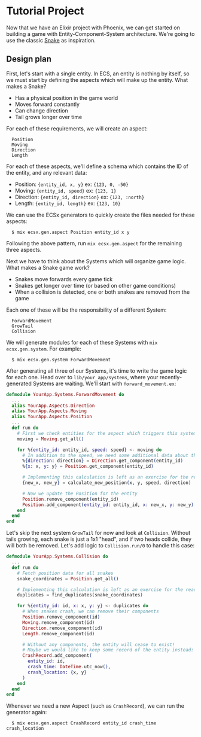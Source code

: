# Tutorial Project

Now that we have an Elixir project with Phoenix, we can get started on building a game with
Entity-Component-System architecture.  We're going to use the classic [Snake](https://en.wikipedia.org/wiki/Snake_(video_game_genre)) as inspiration.

## Design plan

First, let's start with a single entity.  In ECS, an entity is nothing by itself, so we must start by defining the aspects which will make up the entity.  What makes a Snake?

  * Has a physical position in the game world
  * Moves forward constantly
  * Can change direction
  * Tail grows longer over time

For each of these requirements, we will create an aspect:

```
  Position
  Moving
  Direction
  Length
```

For each of these aspects, we'll define a schema which contains the ID of the entity, and any relevant data:

  * Position: `{entity_id, x, y}` ex: `{123, 0, -50}`
  * Moving: `{entity_id, speed}` ex: `{123, 1}`
  * Direction: `{entity_id, direction}` ex: `{123, :north}`
  * Length: `{entity_id, length}` ex: `{123, 10}`

We can use the ECSx generators to quickly create the files needed for these aspects:

```console
  $ mix ecsx.gen.aspect Position entity_id x y
```

Following the above pattern, run `mix ecsx.gen.aspect` for the remaining three aspects.

Next we have to think about the Systems which will organize game logic.  What makes a Snake game work?

  * Snakes move forwards every game tick
  * Snakes get longer over time (or based on other game conditions)
  * When a collision is detected, one or both snakes are removed from the game

Each one of these will be the responsibility of a different System:

```
  ForwardMovement
  GrowTail
  Collision
```

We will generate modules for each of these Systems with `mix ecsx.gen.system`.  For example:

```console
  $ mix ecsx.gen.system ForwardMovement
```

After generating all three of our Systems, it's time to write the game logic for each one.  Head over to `lib/your_app/systems`, where your recently-generated Systems are waiting.  We'll start with `forward_movement.ex`:

```elixir
defmodule YourApp.Systems.ForwardMovement do
  ...
  alias YourApp.Aspects.Direction
  alias YourApp.Aspects.Moving
  alias YourApp.Aspects.Position
  ...
  def run do
    # First we check entities for the aspect which triggers this system
    moving = Moving.get_all()

    for %{entity_id: entity_id, speed: speed} <- moving do
      # In addition to the speed, we need some additional data about the entity
      %{direction: direction} = Direction.get_component(entity_id)
      %{x: x, y: y} = Position.get_component(entity_id)

      # Implementing this calculation is left as an exercise for the reader
      {new_x, new_y} = calculate_new_position(x, y, speed, direction)

      # Now we update the Position for the entity
      Position.remove_component(entity_id)
      Position.add_component(entity_id: entity_id, x: new_x, y: new_y)
    end
  end
end
```

Let's skip the next system `GrowTail` for now and look at `Collision`.  Without tails growing, each snake is just a 1x1 "head", and if two heads collide, they will both be removed.  Let's add logic to `Collision.run/0` to handle this case:

```elixir
defmodule YourApp.Systems.Collision do
  ...
  def run do
    # Fetch position data for all snakes
    snake_coordinates = Position.get_all()

    # Implementing this calculation is left as an exercise for the reader
    duplicates = find_duplicates(snake_coordinates)

    for %{entity_id: id, x: x, y: y} <- duplicates do
      # When snakes crash, we can remove their components
      Position.remove_component(id)
      Moving.remove_component(id)
      Direction.remove_component(id)
      Length.remove_component(id)

      # Without any components, the entity will cease to exist!
      # Maybe we would like to keep some record of the entity instead:
      CrashRecord.add_component(
        entity_id: id,
        crash_time: DateTime.utc_now(),
        crash_location: {x, y}
      )
    end
  end
end
```

Whenever we need a new Aspect (such as `CrashRecord`), we can run the generator again:

```console
  $ mix ecsx.gen.aspect CrashRecord entity_id crash_time crash_location
```
